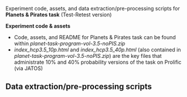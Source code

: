 Experiment code, assets, and data extraction/pre-processing scripts for **Planets & Pirates task** (Test-Retest version)

**Experiment code & assets**
- Code, assets, and README for Planets & Pirates task can be found within _planet-task-program-vol-3.5-noPIS.zip_
- _index_hcp3.5_10p.html_ and _index_hcp3.5_40p.html_ (also contained in _planet-task-program-vol-3.5-noPIS.zip_) are the key files that administrate 10% and 40% probability versions of the task on Prolific (via JATOS)

**Data extraction/pre-processing scripts**
- 
